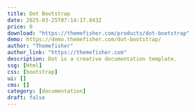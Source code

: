 ```yaml
---
title: Dot Bootstrap
date: 2025-03-25T07:14:17.843Z
price: 0
download: "https://themefisher.com/products/dot-bootstrap"
demo: https://demo.themefisher.com/dot-bootstrap/
author: "Themefisher"
author_link: "https://themefisher.com"
description: Dot is a creative documentation template.
ssg: [Html]
css: [bootstrap]
ui: []
cms: []
category: [documentation]
draft: false
---
```

